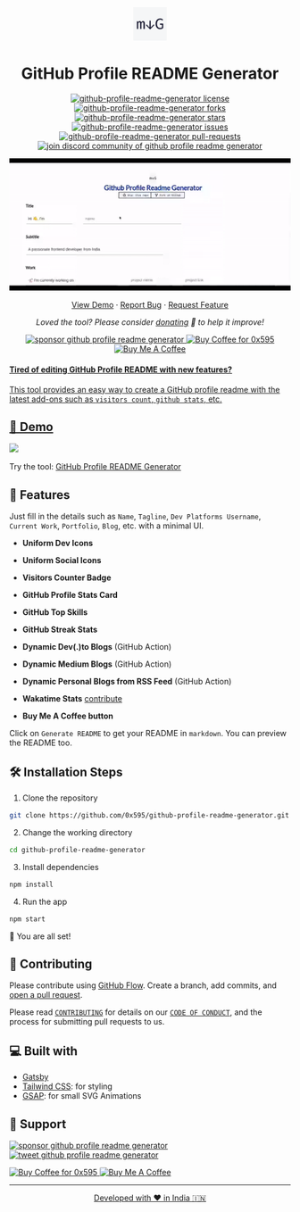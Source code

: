 <p align="center">
  <a href="https://0x595.github.io/gh-profile-readme-generator">
    <img alt="GitHub Profile Readme Generator" src="./src/images/mdg.png" width="60" />
  </a>
</p>
<h1 align="center">
  GitHub Profile README Generator
</h1>

<p align="center">
<a href="https://github.com/0x595/github-profile-readme-generator/blob/master/LICENSE" target="blank">
<img src="https://img.shields.io/github/license/0x595/github-profile-readme-generator?style=flat-square" alt="github-profile-readme-generator license" />
</a>
<a href="https://github.com/0x595/github-profile-readme-generator/fork" target="blank">
<img src="https://img.shields.io/github/forks/0x595/github-profile-readme-generator?style=flat-square" alt="github-profile-readme-generator forks"/>
</a>
<a href="https://github.com/0x595/github-profile-readme-generator/stargazers" target="blank">
<img src="https://img.shields.io/github/stars/0x595/github-profile-readme-generator?style=flat-square" alt="github-profile-readme-generator stars"/>
</a>
<a href="https://github.com/0x595/github-profile-readme-generator/issues" target="blank">
<img src="https://img.shields.io/github/issues/0x595/github-profile-readme-generator?style=flat-square" alt="github-profile-readme-generator issues"/>
</a>
<a href="https://github.com/0x595/github-profile-readme-generator/pulls" target="blank">
<img src="https://img.shields.io/github/issues-pr/0x595/github-profile-readme-generator?style=flat-square" alt="github-profile-readme-generator pull-requests"/>
</a>
<a href="https://discord.gg/HHMs7Eg" target="blank">
<img src="https://img.shields.io/discord/735303195105951764?label=Join%20Community&logo=discord&style=flat-square" alt="join discord community of github profile readme generator"/>
</a>
</p>

<p align="center"><img src="./src/images/github-profile-readme-generator.gif" alt="github-profile-readme-generator gif" /></p>

<p align="center">
    <a href="https://0x595.github.io/gh-profile-readme-generator" target="blank">View Demo</a>
    ·
    <a href="https://github.com/0x595/github-profile-readme-generator/issues/new/choose">Report Bug</a>
    ·
    <a href="https://github.com/0x595/github-profile-readme-generator/issues/new/choose">Request Feature</a>
</p>

<p align="center">
<i>Loved the tool? Please consider <a href="https://paypal.me/0x595/10">donating</a>  💸 to help it improve!</i>
</p>

<p align="center">
<a href="https://www.paypal.me/0x595"><img src="https://img.shields.io/badge/support-PayPal-blue?logo=PayPal&style=flat-square&label=Donate" alt="sponsor github profile readme generator"/>
</a>
<a href='https://ko-fi.com/A0A81XXSX' target='_blank'><img height='23' width="100" src='https://cdn.ko-fi.com/cdn/kofi3.png?v=2' alt='Buy Coffee for 0x595' />
</a>
<a href="https://www.buymeacoffee.com/0x595" target="_blank"><img src="https://cdn.buymeacoffee.com/buttons/default-orange.png" alt="Buy Me A Coffee" height="23" width="100" style="border-radius:1px" />
</p>

#### Tired of editing GitHub Profile README with new features?

This tool provides an easy way to create a GitHub profile readme with the latest add-ons such as `visitors count`, `github stats`, etc.

## 🚀 Demo

<a href="https://0x595.github.io/gh-profile-readme-generator" target="blank">
<img src="https://img.shields.io/website?url=https%3A%2F%2F0x595.github.io%2Fgh-profile-readme-generator&logo=github&style=flat-square" />
</a>

Try the tool: [GitHub Profile README Generator](https://0x595.github.io/gh-profile-readme-generator)

## 🧐 Features

Just fill in the details such as `Name`, `Tagline`, `Dev Platforms Username`, `Current Work`, `Portfolio`, `Blog`, etc. with a minimal UI.

- **Uniform Dev Icons**

- **Uniform Social Icons**

- **Visitors Counter Badge**

- **GitHub Profile Stats Card**

- **GitHub Top Skills**

- **GitHub Streak Stats**

- **Dynamic Dev(.)to Blogs** (GitHub Action)

- **Dynamic Medium Blogs** (GitHub Action)

- **Dynamic Personal Blogs from RSS Feed** (GitHub Action)

- **Wakatime Stats** [contribute](https://github.com/0x595/github-profile-readme-generator/issues/115)

- **Buy Me A Coffee button**

Click on `Generate README` to get your README in `markdown`.
You can preview the README too.

## 🛠️ Installation Steps

1. Clone the repository

```bash
git clone https://github.com/0x595/github-profile-readme-generator.git
```

2. Change the working directory

```bash
cd github-profile-readme-generator
```

3. Install dependencies

```bash
npm install
```

4. Run the app

```bash
npm start
```

🌟 You are all set!

## 🍰 Contributing

Please contribute using [GitHub Flow](https://guides.github.com/introduction/flow). Create a branch, add commits, and [open a pull request](https://github.com/0x595/github-profile-readme-generator/compare).

Please read [`CONTRIBUTING`](CONTRIBUTING.md) for details on our [`CODE OF CONDUCT`](CODE_OF_CONDUCT.md), and the process for submitting pull requests to us.

## 💻 Built with

- [Gatsby](https://www.gatsbyjs.com/)
- [Tailwind CSS](https://tailwindcss.com/): for styling
- [GSAP](https://greensock.com/gsap/): for small SVG Animations


## 🙏 Support

<p align="left">
<a href="https://www.paypal.me/0x595/10"><img src="https://ionicabizau.github.io/badges/paypal.svg" alt="sponsor github profile readme generator"/>
</a>
<a href="https://twitter.com/intent/tweet?text=Wow:&url=https%3A%2F%2F0x595.github.io%2Fgithub-profile-readme-generator">
<img src="https://img.shields.io/twitter/url?style=social&url=https%3A%2F%2F0x595.github.io%2Fgithub-profile-readme-generator" alt="tweet github profile readme generator"/>
</a>
</p>

<p align="left">
  <a href='https://ko-fi.com/A0A81XXSX' target='_blank'><img height='23' width="100" src='https://cdn.ko-fi.com/cdn/kofi3.png?v=2' alt='Buy Coffee for 0x595' />
  </a>
  <a href="https://www.buymeacoffee.com/0x595" target="_blank"><img src="https://cdn.buymeacoffee.com/buttons/default-orange.png" alt="Buy Me A Coffee" height="23" width="100" style="border-radius:2px" />
</p>

<hr>
<p align="center">
Developed with ❤️ in India 🇮🇳 
</p>
